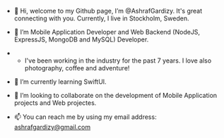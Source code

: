 - 👋 Hi, welcome to my Github page, I’m @AshrafGardizy. It's great connecting with you. Currently, I live in Stockholm, Sweden.
- 👀 I’m Mobile Application Developer and Web Backend (NodeJS, ExpressJS, MongoDB and MySQL) Developer.
- - I've been working in the industry for the past 7 years. I love also photography, coffee and adventure!
- 🌱 I’m currently learning SwiftUI.


- 💞️ I’m looking to collaborate on the development of Mobile Application projects and Web projectes.
- 📫 You can reach me by using my email address: ashrafgardizy@gmail.com

<!---
AshrafGardizy/AshrafGardizy is a ✨ special ✨ repository because its `README.md` (this file) appears on your GitHub profile.
You can click the Preview link to take a look at your changes.
--->
